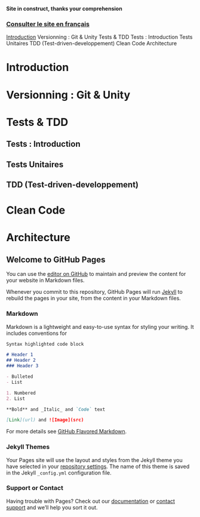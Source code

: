 **Site in construct, thanks your comprehension**

### [Consulter le site en français](README.fr.md) 
[Introduction](#Introduction)
Versionning : Git & Unity
Tests & TDD
 Tests : Introduction
 Tests Unitaires
 TDD (Test-driven-developpement)
Clean Code
Architecture

# Introduction
# Versionning : Git & Unity
# Tests & TDD
## Tests : Introduction
## Tests Unitaires
## TDD (Test-driven-developpement)
# Clean Code
# Architecture


## Welcome to GitHub Pages

You can use the [editor on GitHub](https://github.com/jaayap/Unity_Best_Practices/edit/master/README.md) to maintain and preview the content for your website in Markdown files.

Whenever you commit to this repository, GitHub Pages will run [Jekyll](https://jekyllrb.com/) to rebuild the pages in your site, from the content in your Markdown files.

### Markdown

Markdown is a lightweight and easy-to-use syntax for styling your writing. It includes conventions for

```markdown
Syntax highlighted code block

# Header 1
## Header 2
### Header 3

- Bulleted
- List

1. Numbered
2. List

**Bold** and _Italic_ and `Code` text

[Link](url) and ![Image](src)
```

For more details see [GitHub Flavored Markdown](https://guides.github.com/features/mastering-markdown/).

### Jekyll Themes

Your Pages site will use the layout and styles from the Jekyll theme you have selected in your [repository settings](https://github.com/jaayap/Unity_Best_Practices/settings). The name of this theme is saved in the Jekyll `_config.yml` configuration file.

### Support or Contact

Having trouble with Pages? Check out our [documentation](https://help.github.com/categories/github-pages-basics/) or [contact support](https://github.com/contact) and we’ll help you sort it out.
